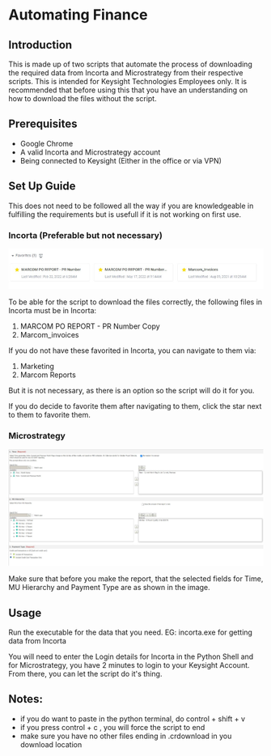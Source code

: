 # Automating Finance
## Introduction
This is made up of two scripts that automate the process of downloading the required data from Incorta and Microstrategy from their respective scripts. This is intended for Keysight Technologies Employees only. It is recommended that before using this that you have an understanding on how to download the files without the script.

## Prerequisites
- Google Chrome
- A valid Incorta and Microstrategy account
- Being connected to Keysight (Either in the office or via VPN)

## Set Up Guide
This does not need to be followed all the way if you are knowledgeable in fulfilling the requirements but is usefull if it is not working on first use.

### Incorta (Preferable but not necessary)
![Image for setting up Incorta](Images/IncortaSetUp.jpg)

To be able for the script to download the files correctly, the following files in Incorta must be in Incorta:
1. MARCOM PO REPORT - PR Number Copy
2. Marcom_invoices

If you do not have these favorited in Incorta, you can navigate to them via:
1. Marketing
2. Marcom Reports

But it is not necessary, as there is an option so the script will do it for you.

If you do decide to favorite them after navigating to them, click the star next to them to favorite them.

### Microstrategy
![Image for setting up Microstrategy](Images/MicrostrategySetUp.jpg)

Make sure that before you make the report, that the selected fields for Time, MU Hierarchy and Payment Type are as shown in the image.

## Usage
Run the executable for the data that you need. EG: incorta.exe for getting data from Incorta

You will need to enter the Login details for Incorta in the Python Shell and for Microstrategy, you have 2 minutes to login to your Keysight Account. From there, you can let the script do it's thing.

## Notes:
- if you do want to paste in the python terminal, do control + shift + v
- if you press control + c , you will force the script to end
- make sure you have no other files ending in .crdownload in you download location
